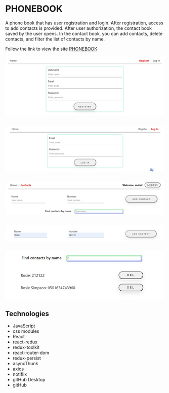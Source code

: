# PHONEBOOK

A phone book that has user registration and login. After registration, access to
add contacts is provided. After user authorization, the contact book saved by
the user opens. In the contact book, you can add contacts, delete contacts, and
filter the list of contacts by name.

Follow the link to view the site
[PHONEBOOK](https://denshykyta.github.io/goit-react-hw-08-phonebook/)

![registration form](./assets/regForm.jpg)

##

![login form](./assets/logForm.jpg)

##

![contacts](./assets/contacts.jpg)

##

![addMenu](./assets/addMenu.jpg)

##

![filter](./assets/filter.jpg)

## Technologies

- JavaScript
- css modules
- React
- react-redux
- redux-toolkit
- react-router-dom
- redux-persist
- asyncThunk
- axios
- notiflix
- gitHub Desktop
- gitHub
